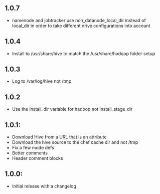 ## 1.0.7
* namenode and jobtracker use non_datanode_local_dir instead of local_dir in order to take different drive configurations into account

## 1.0.4
* Install to /usr/share/hive to match the /usr/share/hadoop folder setup

## 1.0.3
* Log to /var/log/hive not /tmp

## 1.0.2
* Use the install_dir variable for hadoop not install_stage_dir

## 1.0.1:
* Download Hive from a URL that is an attribute
* Download the hive source to the chef cache dir and not /tmp
* Fix a few mode defs
* Better comments
* Header comment blocks

## 1.0.0:
* Initial release with a changelog